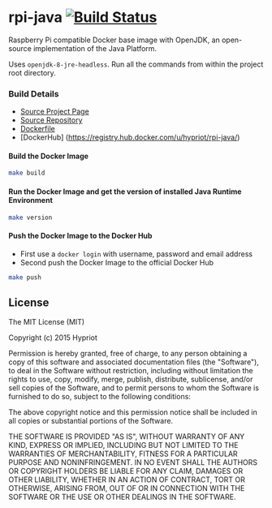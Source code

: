# rpi-java [![Build Status](https://travis-ci.org/hypriot/rpi-java.svg?branch=master)](https://travis-ci.org/hypriot/rpi-java)

Raspberry Pi compatible Docker base image with OpenJDK, an open-source implementation of the Java Platform.

Uses `openjdk-8-jre-headless`.
Run all the commands from within the project root directory.

### Build Details
- [Source Project Page](https://github.com/hypriot)
- [Source Repository](https://github.com/hypriot/rpi-java)
- [Dockerfile](https://github.com/hypriot/rpi-java/blob/master/Dockerfile)
- [DockerHub] (https://registry.hub.docker.com/u/hypriot/rpi-java/)


#### Build the Docker Image
```bash
make build
```

#### Run the Docker Image and get the version of installed Java Runtime Environment
```bash
make version
```

#### Push the Docker Image to the Docker Hub
* First use a `docker login` with username, password and email address
* Second push the Docker Image to the official Docker Hub

```bash
make push
```

## License

The MIT License (MIT)

Copyright (c) 2015 Hypriot

Permission is hereby granted, free of charge, to any person obtaining a copy
of this software and associated documentation files (the "Software"), to deal
in the Software without restriction, including without limitation the rights
to use, copy, modify, merge, publish, distribute, sublicense, and/or sell
copies of the Software, and to permit persons to whom the Software is
furnished to do so, subject to the following conditions:

The above copyright notice and this permission notice shall be included in all
copies or substantial portions of the Software.

THE SOFTWARE IS PROVIDED "AS IS", WITHOUT WARRANTY OF ANY KIND, EXPRESS OR
IMPLIED, INCLUDING BUT NOT LIMITED TO THE WARRANTIES OF MERCHANTABILITY,
FITNESS FOR A PARTICULAR PURPOSE AND NONINFRINGEMENT. IN NO EVENT SHALL THE
AUTHORS OR COPYRIGHT HOLDERS BE LIABLE FOR ANY CLAIM, DAMAGES OR OTHER
LIABILITY, WHETHER IN AN ACTION OF CONTRACT, TORT OR OTHERWISE, ARISING FROM,
OUT OF OR IN CONNECTION WITH THE SOFTWARE OR THE USE OR OTHER DEALINGS IN THE
SOFTWARE.
